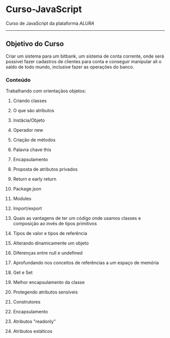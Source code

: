 # Curso-JavaScript
 Curso de JavaScript da plataforma *ALURA*
 ***
 
 ## Objetivo do Curso


Criar um sistema para um bitbank, um sistema de conta corrente, onde será possivel fazer cadastros de clientes para conta e conseguir manipular ali o saldo de todo mundo, inclusive fazer as operações do banco.
 
 
 ### Conteúdo
 Trabalhando com orientaçãos objetos:

1. Criando classes

1. O que são atributos

1. Instâcia/Objeto

1. Operador new

1. Criação de métodos

1. Palavra chave this

1. Encapsulamento

1. Proposta de atributos privados

1. Return e early return

1. Package.json

1. Modules

1. Import/export

1. Quais as vantagens de ter um código onde usamos classes e composição ao invés de tipos primitivos

1. Tipos de valor e tipos de referência

1. Alterando dinamicamente um objeto

1. Diferenças entre null e undefined

1. Aprofundando nos conceitos de referências a um espaço de memória

1. Get e Set

1. Melhor encapsulamento da classe

1. Protegendo atributos sensíveis

1. Construtores

1. Encapsulamento

1. Atributos "readonly"

1. Atributos estáticos
